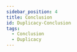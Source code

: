 ```yaml
---
sidebar_position: 4
title: Conclusion
id: Duplicacy-Conclusion
tags:
  - Conclusion
  - Duplicacy
---
```


